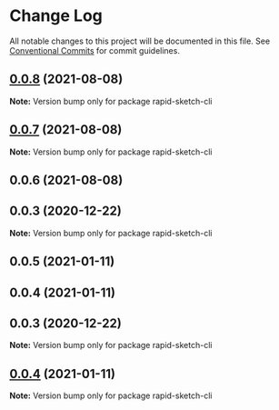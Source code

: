 # Change Log

All notable changes to this project will be documented in this file.
See [Conventional Commits](https://conventionalcommits.org) for commit guidelines.

## [0.0.8](https://github.com/dvreed77/rapid-sketch/compare/rapid-sketch-cli@0.0.7...rapid-sketch-cli@0.0.8) (2021-08-08)

**Note:** Version bump only for package rapid-sketch-cli





## [0.0.7](https://github.com/dvreed77/rapid-sketch/compare/rapid-sketch-cli@0.0.6...rapid-sketch-cli@0.0.7) (2021-08-08)

**Note:** Version bump only for package rapid-sketch-cli





## 0.0.6 (2021-08-08)



## 0.0.3 (2020-12-22)

**Note:** Version bump only for package rapid-sketch-cli





## 0.0.5 (2021-01-11)



## 0.0.4 (2021-01-11)



## 0.0.3 (2020-12-22)

**Note:** Version bump only for package rapid-sketch-cli





## [0.0.4](https://github.com/dvreed77/rapid-sketch/compare/v0.0.3...v0.0.4) (2021-01-11)

**Note:** Version bump only for package rapid-sketch-cli

